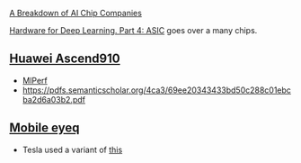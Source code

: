 [A Breakdown of AI Chip Companies](https://geohot.github.io/blog/jekyll/update/2021/06/13/a-breakdown-of-ai-chip-companies.html)

[Hardware for Deep Learning. Part 4: ASIC](https://blog.inten.to/hardware-for-deep-learning-part-4-asic-96a542fe6a81?gi=67125968f501) goes over a many chips.

## [Huawei Ascend910](https://www-file.huawei.com/-/media/corporate/pdf/white%20paper/huawei_optical_intelligence_white_paper.pdf?la=en)
- [MlPerf](https://mlcommons.org/en/training-normal-07/)
- https://pdfs.semanticscholar.org/4ca3/69ee20343433bd50c288c01ebcba2d6a03b2.pdf


## [Mobile eyeq](https://www.mobileye-vision.com/uploaded/eyeq.pdf)
- Tesla used a variant of [this](https://en.wikichip.org/wiki/mobileye/eyeq)

